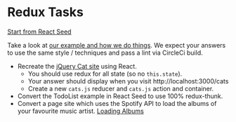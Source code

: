 # Redux Tasks

[Start from React Seed](./cloneReactSeedInstructions.md)

Take a look at [our example and how we do things](https://github.com/z-dev/react-seed/blob/master/src/containers/todoList/index.js). We expect your answers to use the same style / techniques and pass a lint via CircleCi build.

* Recreate the [jQuery Cat site](https://github.com/z-dev/hacker-how-content/blob/master/content/web-developer/courses/core/jquery.md) using React. 
  * You should use redux for all state (so no `this.state`). 
  * Your answer should display when you visit http://localhost:3000/cats
  * Create a new `cats.js` reducer and `cats.js` action and container.
* Convert the TodoList example in React Seed to use 100% redux-thunk. 
* Convert a page site which uses the Spotify API to load the albums of your favourite music artist. [Loading Albums]()
